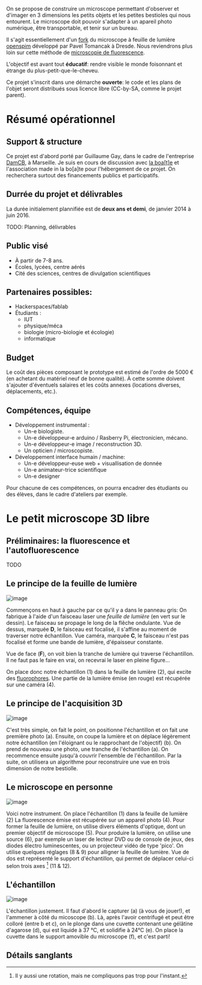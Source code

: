 On se propose de construire un microscope permettant d'observer et
d'imager en 3 dimensions les petits objets et les petites bestioles qui
nous entourent. Le microscope doit pouvoir s'adapter à un apareil photo
numérique, être transportable, et tenir sur un bureau.

Il s'agit essentiellement d'un
[fork](http://en.wikipedia.org/wiki/Fork_%28software_development%29) du
microscope à feuille de lumière [openspim](http://openspim.org)
développé par Pavel Tomancak à Dresde. Nous reviendrons plus loin sur
cette méthode de [microscopie de
fluorescence](http://fr.wikipedia.org/wiki/microscopie_de_fluorescence).

L'objectif est avant tout **éducatif**: rendre visible le monde
foisonnant et étrange du plus-petit-que-le-cheveu.

Ce projet s'inscrit dans une démarche **ouverte**: le code et les plans
de l'objet seront distribués sous licence libre (CC-by-SA, comme le
projet parent).

Résumé opérationnel
===================

Support & structure
-------------------

Ce projet est d'abord porté par Guillaume Gay, dans le cadre de
l'entreprise [DamCB](about-us.html), à Marseille. Je suis en cours de
discussion avec [la boa[t]e](http://laboate.com) et l'association made
in la bo[a]te pour l'hébergement de ce projet. On recherchera surtout
des financements publics et participatifs.

Durrée du projet et délivrables
-------------------------------

La durée initialement plannifiée est de **deux ans et demi**, de janvier
2014 à juin 2016.

TODO: Planning, délivrables

Public visé
-----------

-   À partir de 7-8 ans.
-   Écoles, lycées, centre aérés
-   Cité des sciences, centres de divulgation scientifiques

Partenaires possibles:
----------------------

-   Hackerspaces/fablab
-   Étudiants :
    -   IUT
    -   physique/méca
    -   biologie (micro-biologie et écologie)
    -   informatique

Budget
------

Le coût des pièces composant le prototype est estimé de l'ordre de 5000
€ (en achetant du matériel neuf de bonne qualité). À cette somme doivent
s'ajouter d'éventuels salaires et les coûts annexes (locations diverses,
déplacements, etc.).

Compétences, équipe
-------------------

-   Développement instrumental :
    -   Un-e biologiste.
    -   Un-e développeur-e arduino / Rasberry Pi, électronicien, mécano.
    -   Un-e développeur-e image / reconstruction 3D.
    -   Un opticien / microscopiste.
-   Développement interface humain / machine:
    -   Un-e développeur-euse web + visuallisation de donnée
    -   Un-e animateur-trice scientifique
    -   Un-e designer

Pour chacune de ces compétences, on pourra encadrer des étudiants ou des
élèves, dans le cadre d'ateliers par exemple.

Le petit microscope 3D libre
============================

Préliminaires: la fluorescence et l'autofluorescence
----------------------------------------------------

TODO

Le principe de la feuille de lumière
------------------------------------

![image](principe_echantillon.png)

Commençons en haut à gauche par ce qu'il y a dans le panneau gris: On
fabrique à l'aide d'un faisceau laser une *feuille de lumière* (en vert
sur le dessin). Le faisceau se propage le long de la flêche ondulante.
Vue de dessus, marquée **D**, le faisceau est focalisé, il s'affine au
moment de traverser notre échantillon. Vue caméra, marquée **C**, le
faisceau n'est pas focalisé et forme une bande de lumière, d'épaisseur
constante.

Vue de face (**F**), on voit bien la tranche de lumière qui traverse
l'échantillon. Il ne faut pas le faire en vrai, on recevrai le laser en
pleine figure...

On place donc notre échantillon (1) dans la feuille de lumière (2), qui
excite des [fluorophores](http://fr.wikipedia.org/wiki/fluorophore). Une
partie de la lumière émise (en rouge) est récupérée sur une caméra (4).

Le principe de l'acquisition 3D
-------------------------------

![image](principe_echantillon.png)

C'est très simple, on fait le point, on positionne l'échantillon et on
fait une première photo (a). Ensuite, on coupe la lumière et on déplace
légèrement notre échantillon (en l'éloignant ou le rapprochant de
l'objectif) (b). On prend de nouveau une photo, une tranche de
l'échantillon (a). On recommence ensuite jusqu'à couvrir l'ensemble de
l'échantillon. Par la suite, on utilisera un algorithme pour
reconstruire une vue en trois dimension de notre bestiolle.

Le microscope en personne
-------------------------

![image](principe_echantillon.png)

Voici notre instrument. On place l'échantillon (1) dans la feuille de
lumière (2) La fluorescence émise est récupérée sur un appareil photo
(4). Pour former la feuille de lumière, on utilise divers éléments
d'optique, dont un premier objectif de microscope (5). Pour produire la
lumière, on utilise une source (6), par exemple un laser de lecteur DVD
ou de console de jeux, des diodes électro luminescentes, ou un
projecteur vidéo de type 'pico'. On utilise quelques réglages (8 & 9)
pour alligner la feuille de lumière. Vue de dos est représenté le
support d'échantillon, qui permet de déplacer celui-ci selon trois axes
[^1] (11 & 12).

L'échantillon
-------------

![image](principe_echantillon.png)

L'échantillon justement. Il faut d'abord le capturer (a) (à vous de
jouer!), et l'ammener à côté du micoscope (b). Là, après l'avoir
centrifugé et peut être colloré (entre b et c), on le plonge dans une
cuvette contenant une gélâtine d'agarose (d), qui est liquide à 37 °C,
et solidifie à 24°C (e). On place la cuvette dans le support amovible du
microscope (f), et c'est parti!

Détails sanglants
-----------------

[^1]: Il y aussi une rotation, mais ne compliquons pas trop pour
    l'instant.
